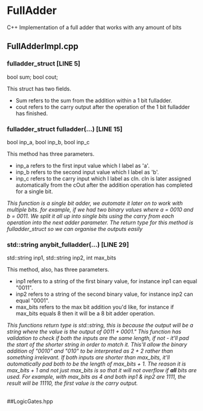 # FullAdder
C++ Implementation of a full adder that works with any amount of bits


## FullAdderImpl.cpp


### fulladder_struct [LINE 5]
bool sum;
bool cout;

This struct has two fields.
* Sum refers to the sum from the addition within a 1 bit fulladder. 
* cout refers to the carry output after the operation of the 1 bit fulladder has finished.


### fulladder_struct fulladder(...) [LINE 15]
bool inp_a, bool inp_b, bool inp_c

This method has three parameters.
* inp_a refers to the first input value which I label as 'a'.
* inp_b refers to the second input value which I label as 'b'.
* inp_c refers to the carry input which I label as cIn. cIn is later assigned automatically from the cOut after the addition operation has completed for a single bit.

*This function is a single bit adder, we automate it later on to work with multiple bits.*
*for example, if we had two binary values where a = 0010 and b = 0011. We split it all up into single bits using the carry from each operation into the next adder parameter.*
*The return type for this method is fulladder_struct so we can organise the outputs easily*


### std::string anybit_fulladder(...) [LINE 29]
std::string inp1, std::string inp2, int max_bits

This method, also, has three parameters.
* inp1 refers to a string of the first binary value, for instance inp1 can equal "0011".
* inp2 refers to a string of the second binary value, for instance inp2 can equal "0001".
* max_bits refers to the max bit addition you'd like, for instance if max_bits equals 8 then it will be a 8 bit adder operation.

*This functions return type is std::string, this is because the output will be a string where the value is the output of 0011 + 0001."
*This function has validation to check if both the inputs are the same length, if not - it'll pad the start of the shorter string in order to match it. This'll allow the binary addition of "0010" and "010" to be interpreted as 2 + 2 rather than something irrelevant.*
*If both inputs are shorter than max_bits, it'll automatically pad both to be the length of max_bits + 1.*
*The reason it is max_bits + 1 and not just max_bits is so that it will not overflow if **all** bits are used. For example, with max_bits as 4 and both inp1 & inp2 are 1111, the result will be 11110*, the first value is the carry output.*

<br />
##LogicGates.hpp


